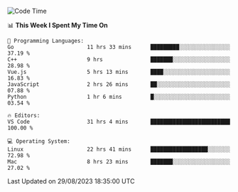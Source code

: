 
<!--START_SECTION:waka-->
![Code Time](http://img.shields.io/badge/Code%20Time-1%2C041%20hrs%208%20mins-blue)

📊 **This Week I Spent My Time On** 

```text
💬 Programming Languages: 
Go                       11 hrs 33 mins      █████████░░░░░░░░░░░░░░░░   37.19 % 
C++                      9 hrs               ███████░░░░░░░░░░░░░░░░░░   28.98 % 
Vue.js                   5 hrs 13 mins       ████░░░░░░░░░░░░░░░░░░░░░   16.83 % 
JavaScript               2 hrs 26 mins       ██░░░░░░░░░░░░░░░░░░░░░░░   07.88 % 
Python                   1 hr 6 mins         █░░░░░░░░░░░░░░░░░░░░░░░░   03.54 % 

🔥 Editors: 
VS Code                  31 hrs 4 mins       █████████████████████████   100.00 % 

💻 Operating System: 
Linux                    22 hrs 41 mins      ██████████████████░░░░░░░   72.98 % 
Mac                      8 hrs 23 mins       ███████░░░░░░░░░░░░░░░░░░   27.02 % 
```


 Last Updated on 29/08/2023 18:35:00 UTC
<!--END_SECTION:waka-->

